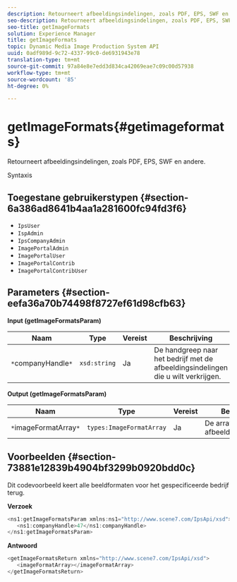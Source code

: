 ```yaml
---
description: Retourneert afbeeldingsindelingen, zoals PDF, EPS, SWF en andere.
seo-description: Retourneert afbeeldingsindelingen, zoals PDF, EPS, SWF en andere.
seo-title: getImageFormats
solution: Experience Manager
title: getImageFormats
topic: Dynamic Media Image Production System API
uuid: 0adf989d-9c72-4337-99c0-de6931943e78
translation-type: tm+mt
source-git-commit: 97a84e8e7edd3d834ca42069eae7c09c00d57938
workflow-type: tm+mt
source-wordcount: '85'
ht-degree: 0%

---
```



# getImageFormats{#getimageformats}

Retourneert afbeeldingsindelingen, zoals PDF, EPS, SWF en andere.

Syntaxis

## Toegestane gebruikerstypen {#section-6a386ad8641b4aa1a281600fc94fd3f6}

* `IpsUser`
* `IspAdmin`
* `IpsCompanyAdmin`
* `ImagePortalAdmin`
* `ImagePortalUser`
* `ImagePortalContrib`
* `ImagePortalContribUser`

## Parameters {#section-eefa36a70b74498f8727ef61d98cfb63}

**Input (getImageFormatsParam)**

| Naam | Type | Vereist | Beschrijving |
|---|---|---|---|
| `*`companyHandle`*` | `xsd:string` | Ja | De handgreep naar het bedrijf met de afbeeldingsindelingen die u wilt verkrijgen. |

**Output (getImageFormatsParam)**

| Naam | Type | Vereist | Beschrijving |
|---|---|---|---|
| `*`imageFormatArray`*` | `types:ImageFormatArray` | Ja | De array met afbeeldingsindelingen. |

## Voorbeelden {#section-73881e12839b4904bf3299b0920bdd0c}

Dit codevoorbeeld keert alle beeldformaten voor het gespecificeerde bedrijf terug.

**Verzoek**

```java
<ns1:getImageFormatsParam xmlns:ns1="http://www.scene7.com/IpsApi/xsd">
   <ns1:companyHandle>47</ns1:companyHandle>
</ns1:getImageFormatsParam>
```

**Antwoord**

```java
<getImageFormatsReturn xmlns="http://www.scene7.com/IpsApi/xsd">
   <imageFormatArray></imageFormatArray>
</getImageFormatsReturn>
```

